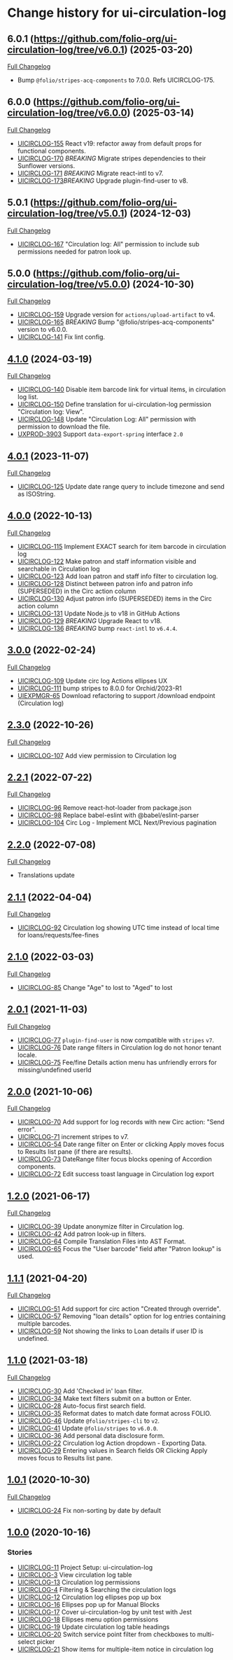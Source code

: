 # Change history for ui-circulation-log

## 6.0.1 (https://github.com/folio-org/ui-circulation-log/tree/v6.0.1) (2025-03-20)
[Full Changelog](https://github.com/folio-org/ui-circulation-log/compare/v6.0.0...v6.0.1)

* Bump `@folio/stripes-acq-components` to 7.0.0. Refs UICIRCLOG-175.

## 6.0.0 (https://github.com/folio-org/ui-circulation-log/tree/v6.0.0) (2025-03-14)
[Full Changelog](https://github.com/folio-org/ui-circulation-log/compare/v5.0.1...v6.0.0)

* [UICIRCLOG-155](https://folio-org.atlassian.net/browse/UICIRCLOG-155) React v19: refactor away from default props for functional components.
* [UICIRCLOG-170](https://folio-org.atlassian.net/browse/UICIRCLOG-170) *BREAKING* Migrate stripes dependencies to their Sunflower versions.
* [UICIRCLOG-171](https://folio-org.atlassian.net/browse/UICIRCLOG-171) *BREAKING* Migrate react-intl to v7.
* [UICIRCLOG-173](https://folio-org.atlassian.net/browse/UICIRCLOG-173)*BREAKING* Upgrade plugin-find-user to v8.

## 5.0.1 (https://github.com/folio-org/ui-circulation-log/tree/v5.0.1) (2024-12-03)
[Full Changelog](https://github.com/folio-org/ui-circulation-log/compare/v5.0.0...v5.0.1)

* [UICIRCLOG-167](https://folio-org.atlassian.net/browse/UICIRCLOG-167) "Circulation log: All" permission to include sub permissions needed for patron look up.

## 5.0.0 (https://github.com/folio-org/ui-circulation-log/tree/v5.0.0) (2024-10-30)
[Full Changelog](https://github.com/folio-org/ui-circulation-log/compare/v4.1.0...v5.0.0)

* [UICIRCLOG-159](https://folio-org.atlassian.net/browse/UICIRCLOG-159) Upgrade version for `actions/upload-artifact` to v4.
* [UICIRCLOG-165](https://folio-org.atlassian.net/browse/UICIRCLOG-165) *BREAKING* Bump "@folio/stripes-acq-components" version to v6.0.0.
* [UICIRCLOG-141](https://folio-org.atlassian.net/browse/UICIRCLOG-141) Fix lint config.

## [4.1.0](https://github.com/folio-org/ui-circulation-log/tree/v4.1.0) (2024-03-19)
[Full Changelog](https://github.com/folio-org/ui-circulation-log/compare/v4.0.1...v4.1.0)

* [UICIRCLOG-140](https://issues.folio.org/browse/UICIRCLOG-140) Disable item barcode link for virtual items, in circulation log list.
* [UICIRCLOG-150](https://issues.folio.org/browse/UICIRCLOG-150) Define translation for ui-circulation-log permission "Circulation log: View".
* [UICIRCLOG-148](https://issues.folio.org/browse/UICIRCLOG-148) Update "Circulation Log: All" permission with permission to download the file.
* [UXPROD-3903](https://folio-org.atlassian.net/browse/UXPROD-3903) Support `data-export-spring` interface `2.0`

## [4.0.1](https://github.com/folio-org/ui-circulation-log/tree/v4.0.1) (2023-11-07)
[Full Changelog](https://github.com/folio-org/ui-circulation-log/compare/v4.0.0...v4.0.1)

* [UICIRCLOG-125](https://issues.folio.org/browse/UICIRCLOG-125) Update date range query to include timezone and send as ISOString.


## [4.0.0](https://github.com/folio-org/ui-circulation-log/tree/v4.0.0) (2022-10-13)
[Full Changelog](https://github.com/folio-org/ui-circulation-log/compare/v3.0.0...v4.0.0)

* [UICIRCLOG-115](https://issues.folio.org/browse/UICIRCLOG-115) Implement EXACT search for item barcode in circulation log
* [UICIRCLOG-122](https://issues.folio.org/browse/UICIRCLOG-122) Make patron and staff information visible and searchable in Circulation log
* [UICIRCLOG-123](https://issues.folio.org/browse/UICIRCLOG-123) Add loan patron and staff info filter to circulation log.
* [UICIRCLOG-128](https://issues.folio.org/browse/UICIRCLOG-128) Distinct between patron info and patron info (SUPERSEDED) in the Circ action column
* [UICIRCLOG-130](https://issues.folio.org/browse/UICIRCLOG-130) Adjust patron info (SUPERSEDED) items in the Circ action column
* [UICIRCLOG-131](https://issues.folio.org/browse/UICIRCLOG-131) Update Node.js to v18 in GitHub Actions
* [UICIRCLOG-129](https://issues.folio.org/browse/UICIRCLOG-129) *BREAKING* Upgrade React to v18.
* [UICIRCLOG-136](https://issues.folio.org/browse/UICIRCLOG-136) *BREAKING* bump `react-intl` to `v6.4.4`.

## [3.0.0](https://github.com/folio-org/ui-circulation-log/tree/v3.0.0) (2022-02-24)
[Full Changelog](https://github.com/folio-org/ui-circulation-log/compare/v2.3.0...v3.0.0)

* [UICIRCLOG-109](https://issues.folio.org/browse/UICIRCLOG-109) Update circ log Actions ellipses UX
* [UICIRCLOG-111](https://issues.folio.org/browse/UICIRCLOG-111) bump stripes to 8.0.0 for Orchid/2023-R1
* [UIEXPMGR-65](https://issues.folio.org/browse/UIEXPMGR-65) Download refactoring to support /download endpoint (Circulation log)

## [2.3.0](https://github.com/folio-org/ui-circulation-log/tree/v2.3.0) (2022-10-26)
[Full Changelog](https://github.com/folio-org/ui-circulation-log/compare/v2.2.1...v2.3.0)

* [UICIRCLOG-107](https://issues.folio.org/browse/UICIRCLOG-107) Add view permission to Circulation log


## [2.2.1](https://github.com/folio-org/ui-circulation-log/tree/v2.2.1) (2022-07-22)
[Full Changelog](https://github.com/folio-org/ui-circulation-log/compare/v2.2.0...v2.2.1)

* [UICIRCLOG-96](https://issues.folio.org/browse/UICIRCLOG-96) Remove react-hot-loader from package.json
* [UICIRCLOG-98](https://issues.folio.org/browse/UICIRCLOG-98) Replace babel-eslint with @babel/eslint-parser
* [UICIRCLOG-104](https://issues.folio.org/browse/UICIRCLOG-104) Circ Log - Implement MCL Next/Previous pagination

## [2.2.0](https://github.com/folio-org/ui-circulation-log/tree/v2.2.0) (2022-07-08)
[Full Changelog](https://github.com/folio-org/ui-circulation-log/compare/v2.1.1...v2.2.0)

* Translations update

## [2.1.1](https://github.com/folio-org/ui-circulation-log/tree/v2.1.1) (2022-04-04)
[Full Changelog](https://github.com/folio-org/ui-circulation-log/compare/v2.1.0...v2.1.1)

* [UICIRCLOG-92](https://issues.folio.org/browse/UICIRCLOG-92) Circulation log showing UTC time instead of local time for loans/requests/fee-fines

## [2.1.0](https://github.com/folio-org/ui-circulation-log/tree/v2.1.0) (2022-03-03)
[Full Changelog](https://github.com/folio-org/ui-circulation-log/compare/v2.0.1...v2.1.0)

* [UICIRCLOG-85](https://issues.folio.org/browse/UICIRCLOG-85) Change "Age" to lost to "Aged" to lost

## [2.0.1](https://github.com/folio-org/ui-circulation-log/tree/v2.0.0) (2021-11-03)
[Full Changelog](https://github.com/folio-org/ui-circulation-log/compare/v2.0.0...v2.0.1)

* [UICIRCLOG-77](https://issues.folio.org/browse/UICIRCLOG-77) `plugin-find-user` is now compatible with `stripes` `v7`.
* [UICIRCLOG-76](https://issues.folio.org/browse/UICIRCLOG-76) Date range filters in Circulation log do not honor tenant locale.
* [UICIRCLOG-75](https://issues.folio.org/browse/UICIRCLOG-75) Fee/fine Details action menu has unfriendly errors for missing/undefined userId

## [2.0.0](https://github.com/folio-org/ui-circulation-log/tree/v2.0.0) (2021-10-06)
[Full Changelog](https://github.com/folio-org/ui-circulation-log/compare/v1.2.0...v2.0.0)

* [UICIRCLOG-70](https://issues.folio.org/browse/UICIRCLOG-70) Add support for log records with new Circ action: "Send error".
* [UICIRCLOG-71](https://issues.folio.org/browse/UICIRCLOG-71) increment stripes to v7.
* [UICIRCLOG-54](https://issues.folio.org/browse/UICIRCLOG-54) Date range filter on Enter or clicking Apply moves focus to Results list pane (if there are results).
* [UICIRCLOG-73](https://issues.folio.org/browse/UICIRCLOG-73) DateRange filter focus blocks opening of Accordion components.
* [UICIRCLOG-72](https://issues.folio.org/browse/UICIRCLOG-72) Edit success toast language in Circulation log export

## [1.2.0](https://github.com/folio-org/ui-circulation-log/tree/v1.2.0) (2021-06-17)
[Full Changelog](https://github.com/folio-org/ui-circulation-log/compare/v1.1.1...v1.2.0)

* [UICIRCLOG-39](https://issues.folio.org/browse/UICIRCLOG-39) Update anonymize filter in Circulation log.
* [UICIRCLOG-42](https://issues.folio.org/browse/UICIRCLOG-42) Add patron look-up in filters.
* [UICIRCLOG-64](https://issues.folio.org/browse/UICIRCLOG-64) Compile Translation Files into AST Format.
* [UICIRCLOG-65](https://issues.folio.org/browse/UICIRCLOG-65) Focus the "User barcode" field after "Patron lookup" is used.

## [1.1.1](https://github.com/folio-org/ui-circulation-log/tree/v1.1.1) (2021-04-20)
[Full Changelog](https://github.com/folio-org/ui-circulation-log/compare/v1.1.0...v1.1.1)

* [UICIRCLOG-51](https://issues.folio.org/browse/UICIRCLOG-51) Add support for circ action "Created through override".
* [UICIRCLOG-57](https://issues.folio.org/browse/UICIRCLOG-57) Removing "loan details" option for log entries containing multiple barcodes.
* [UICIRCLOG-59](https://issues.folio.org/browse/UICIRCLOG-59) Not showing the links to Loan details if user ID is undefined.

## [1.1.0](https://github.com/folio-org/ui-circulation-log/tree/v1.1.0) (2021-03-18)
[Full Changelog](https://github.com/folio-org/ui-circulation-log/compare/v1.0.1...v1.1.0)

* [UICIRCLOG-30](https://issues.folio.org/browse/UICIRCLOG-30) Add 'Checked in' loan filter.
* [UICIRCLOG-34](https://issues.folio.org/browse/UICIRCLOG-34) Make text filters submit on a button or Enter.
* [UICIRCLOG-28](https://issues.folio.org/browse/UICIRCLOG-28) Auto-focus first search field.
* [UICIRCLOG-35](https://issues.folio.org/browse/UICIRCLOG-35) Reformat dates to match date format across FOLIO.
* [UICIRCLOG-46](https://issues.folio.org/browse/UICIRCLOG-46) Update `@folio/stripes-cli` to `v2`.
* [UICIRCLOG-41](https://issues.folio.org/browse/UICIRCLOG-41) Update `@folio/stripes` to `v6.0.0`.
* [UICIRCLOG-36](https://issues.folio.org/browse/UICIRCLOG-36) Add personal data disclosure form.
* [UICIRCLOG-22](https://issues.folio.org/browse/UICIRCLOG-22) Circulation log Action dropdown - Exporting Data.
* [UICIRCLOG-29](https://issues.folio.org/browse/UICIRCLOG-29) Entering values in Search fields OR Clicking Apply moves focus to Results list pane.

## [1.0.1](https://github.com/folio-org/ui-circulation-log/tree/v1.0.1) (2020-10-30)
[Full Changelog](https://github.com/folio-org/ui-circulation-log/compare/v1.0.0...v1.0.1)

* [UICIRCLOG-24](https://issues.folio.org/browse/UICIRCLOG-24) Fix non-sorting by date by default

## [1.0.0](https://github.com/folio-org/ui-circulation-log/tree/v1.0.0) (2020-10-16)

### Stories
* [UICIRCLOG-11](https://issues.folio.org/browse/UICIRCLOG-11) Project Setup: ui-circulation-log
* [UICIRCLOG-3](https://issues.folio.org/browse/UICIRCLOG-3) View circulation log table
* [UICIRCLOG-13](https://issues.folio.org/browse/UICIRCLOG-13) Circulation log permissions
* [UICIRCLOG-4](https://issues.folio.org/browse/UICIRCLOG-4) Filtering & Searching the circulation logs
* [UICIRCLOG-12](https://issues.folio.org/browse/UICIRCLOG-12) Circulation log ellipses pop up box
* [UICIRCLOG-16](https://issues.folio.org/browse/UICIRCLOG-16) Ellipses pop up for Manual Blocks
* [UICIRCLOG-17](https://issues.folio.org/browse/UICIRCLOG-17) Cover ui-circulation-log by unit test with Jest
* [UICIRCLOG-18](https://issues.folio.org/browse/UICIRCLOG-18) Ellipses menu option permissions
* [UICIRCLOG-19](https://issues.folio.org/browse/UICIRCLOG-19) Update circulation log table headings
* [UICIRCLOG-20](https://issues.folio.org/browse/UICIRCLOG-20) Switch service point filter from checkboxes to multi-select picker
* [UICIRCLOG-21](https://issues.folio.org/browse/UICIRCLOG-21) Show items for multiple-item notice in circulation log
